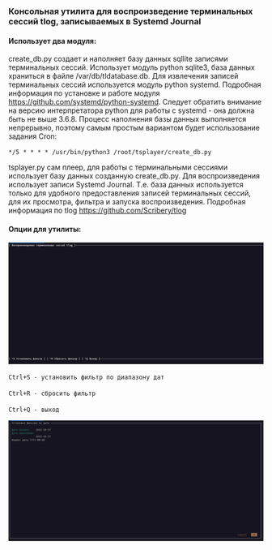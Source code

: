 ### Консольная утилита для воспроизведение терминальных сессий tlog, записываемых в Systemd Journal

#### Использует два модуля:

create_db.py создает и наполняет базу данных sqllite записями терминальных сессий. Использует модуль python sqlite3, база данных храниться в файле /var/db/tldatabase.db. Для извлечения записей терминальных сессий используется модуль python systemd. Подробная информация по установке и работе модуля https://github.com/systemd/python-systemd. Следует обратить внимание на версию интерпретатора python для работы с systemd - она должна быть не выше 3.6.8. Процесс наполнения базы данных выполняется непрерывно,  поэтому самым простым вариантом будет использование задания Cron:

```
*/5 * * * * /usr/bin/python3 /root/tsplayer/create_db.py
```

tsplayer.py сам плеер, для работы с терминальными сессиями использует базу данных созданную create_db.py. Для воспроизведения использует записи Systemd Journal. Т.е. база данных используется только для удобного предоставления записей терминальных сессий, для их просмотра, фильтра и запуска воспроизведения. Подробная информация по tlog https://github.com/Scribery/tlog

#### Опции для утилиты:

![tsplayer](image/player.png)

```
Ctrl+S - установить фильтр по диапазону дат

Ctrl+R - сбросить фильтр

Ctrl+Q - выход
```
![filter](image/filter.png)
